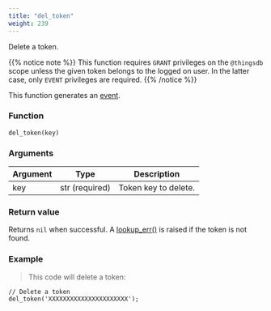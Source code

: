 ```yaml
---
title: "del_token"
weight: 239
---
```


Delete a token.

{{% notice note %}}
This function requires `GRANT` privileges on the `@thingsdb` scope unless the given token belongs
to the logged on user. In the latter case, only `EVENT` privileges are required.
{{% /notice %}}

This function generates an [event](../../overview/events).

### Function

`del_token(key)`

### Arguments

Argument | Type | Description
-------- | ---- | -----------
key | str (required) | Token key to delete.

### Return value

Returns `nil` when successful. A [lookup_err()](../../errors/lookup_err) is raised if the token is not found.

### Example

> This code will delete a token:

```thingsdb,syntax_only,@t
// Delete a token
del_token('XXXXXXXXXXXXXXXXXXXXXX');
```
